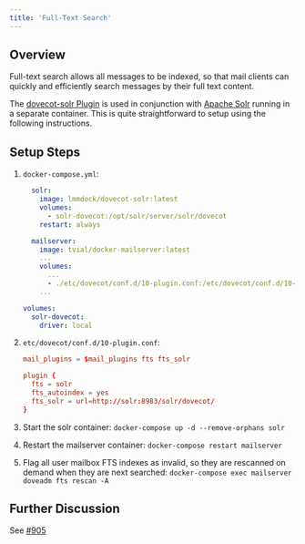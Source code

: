 ```yaml
---
title: 'Full-Text Search'
---
```


## Overview

Full-text search allows all messages to be indexed, so that mail clients can quickly and efficiently search messages by their full text content.

The [dovecot-solr Plugin](https://wiki2.dovecot.org/Plugins/FTS/Solr) is used in conjunction with [Apache Solr](https://lucene.apache.org/solr/) running in a separate container. This is quite straightforward to setup using the following instructions.

## Setup Steps

1. `docker-compose.yml`:

    ```yaml
      solr:
        image: lmmdock/dovecot-solr:latest
        volumes:
          - solr-dovecot:/opt/solr/server/solr/dovecot
        restart: always

      mailserver:
        image: tvial/docker-mailserver:latest
        ...
        volumes:
          ...
          - ./etc/dovecot/conf.d/10-plugin.conf:/etc/dovecot/conf.d/10-plugin.conf:ro
        ...

    volumes:
      solr-dovecot:
        driver: local
    ```

2. `etc/dovecot/conf.d/10-plugin.conf`:

    ```conf
    mail_plugins = $mail_plugins fts fts_solr

    plugin {
      fts = solr
      fts_autoindex = yes
      fts_solr = url=http://solr:8983/solr/dovecot/ 
    }
    ```

3. Start the solr container: `docker-compose up -d --remove-orphans solr`

4. Restart the mailserver container: `docker-compose restart mailserver`

5. Flag all user mailbox FTS indexes as invalid, so they are rescanned on demand when they are next searched: `docker-compose exec mailserver doveadm fts rescan -A`


## Further Discussion

See [#905][github-issue-905]

[github-issue-905]: https://github.com/docker-mailserver/docker-mailserver/issues/905
